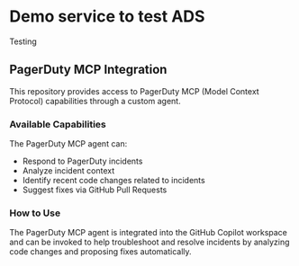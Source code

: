 # Demo service to test ADS

Testing

## PagerDuty MCP Integration

This repository provides access to PagerDuty MCP (Model Context Protocol) capabilities through a custom agent.

### Available Capabilities

The PagerDuty MCP agent can:
- Respond to PagerDuty incidents
- Analyze incident context
- Identify recent code changes related to incidents
- Suggest fixes via GitHub Pull Requests

### How to Use

The PagerDuty MCP agent is integrated into the GitHub Copilot workspace and can be invoked to help troubleshoot and resolve incidents by analyzing code changes and proposing fixes automatically.
